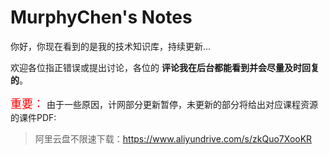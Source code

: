 <h1>MurphyChen's Notes</h1>


你好，你现在看到的是我的技术知识库，持续更新...

欢迎各位指正错误或提出讨论，各位的 **评论我在后台都能看到并会尽量及时回复的**。

<font color=red size=4>重要：</font>
由于一些原因，计网部分更新暂停，未更新的部分将给出对应课程资源的课件PDF:
> 阿里云盘不限速下载：https://www.aliyundrive.com/s/zkQuo7XooKR